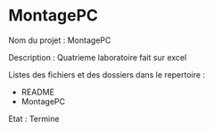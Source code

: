# MontagePC

Nom du projet : MontagePC


Description : Quatrieme laboratoire fait sur excel



Listes des fichiers et des dossiers dans le repertoire : 

* README
* MontagePC

Etat : Termine